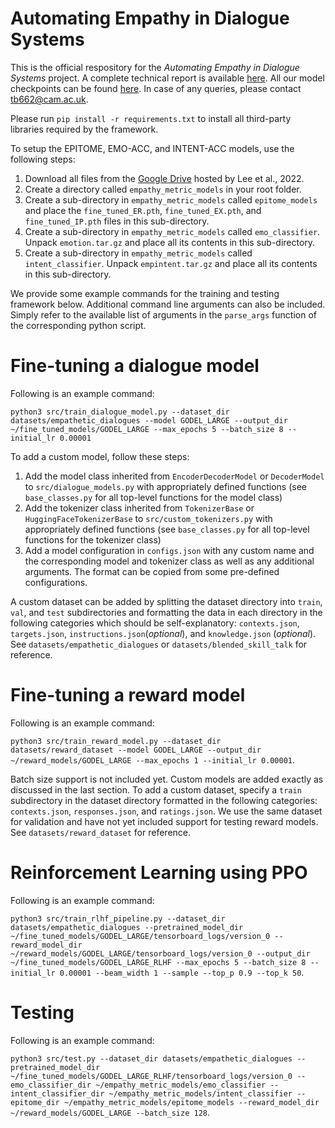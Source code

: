 # Automating Empathy in Dialogue Systems
This is the official respository for the *Automating Empathy in Dialogue Systems* project. A complete technical report is available [here](). All our model checkpoints can be found [here](https://drive.google.com/drive/folders/1RQAFP4HGK_JXgzJMtWjrQDbTW_CMkDrq?usp=share_link). In case of any queries, please contact tb662@cam.ac.uk.

Please run ```pip install -r requirements.txt``` to install all third-party libraries required by the framework.

To setup the EPITOME, EMO-ACC, and INTENT-ACC models, use the following steps:
1. Download all files from the [Google Drive](https://drive.google.com/drive/folders/1PXqmv-MZ1uphHvV81htuAhid2uKGGeGd) hosted by Lee et al., 2022. 
2. Create a directory called ```empathy_metric_models``` in your root folder. 
3. Create a sub-directory in ```empathy_metric_models``` called ```epitome_models``` and place the ```fine_tuned_ER.pth```, ```fine_tuned_EX.pth```, and ```fine_tuned_IP.pth``` files in this sub-directory.
4. Create a sub-directory in ```empathy_metric_models``` called ```emo_classifier```. Unpack ```emotion.tar.gz``` and place all its contents in this sub-directory.
5. Create a sub-directory in ```empathy_metric_models``` called ```intent_classifier```. Unpack ```empintent.tar.gz``` and place all its contents in this sub-directory.

We provide some example commands for the training and testing framework below. Additional command line arguments can also be included. Simply refer to the available list of arguments in the ```parse_args``` function of the corresponding python script.

# Fine-tuning a dialogue model
Following is an example command:

```python3 src/train_dialogue_model.py --dataset_dir datasets/empathetic_dialogues --model GODEL_LARGE --output_dir ~/fine_tuned_models/GODEL_LARGE --max_epochs 5 --batch_size 8 --initial_lr 0.00001```

To add a custom model, follow these steps:
1. Add the model class inherited from ```EncoderDecoderModel``` or ```DecoderModel``` to ```src/dialogue_models.py``` with appropriately defined functions (see ```base_classes.py``` for all top-level functions for the model class)
2. Add the tokenizer class inherited from ```TokenizerBase``` or ```HuggingFaceTokenizerBase``` to ```src/custom_tokenizers.py``` with appropriately defined functions (see ```base_classes.py``` for all top-level functions for the tokenizer class)
3. Add a model configuration in ```configs.json``` with any custom name and the corresponding model and tokenizer class as well as any additional arguments. The format can be copied from some pre-defined configurations.

A custom dataset can be added by splitting the dataset directory into ```train```, ```val```, and ```test``` subdirectories and formatting the data in each directory in the following categories which should be self-explanatory: ```contexts.json```, ```targets.json```, ```instructions.json```(_optional_), and ```knowledge.json``` (_optional_). See ```datasets/empathetic_dialogues``` or ```datasets/blended_skill_talk``` for reference.

# Fine-tuning a reward model
Following is an example command: 

```python3 src/train_reward_model.py --dataset_dir datasets/reward_dataset --model GODEL_LARGE --output_dir ~/reward_models/GODEL_LARGE --max_epochs 1 --initial_lr 0.00001```. 

Batch size support is not included yet. Custom models are added exactly as discussed in the last section. To add a custom dataset, specify a ```train``` subdirectory in the dataset directory formatted in the following categories: ```contexts.json```, ```responses.json```,  and ```ratings.json```. We use the same dataset for validation and have not yet included support for testing reward models. See ```datasets/reward_dataset``` for reference.

# Reinforcement Learning using PPO
Following is an example command: 

```python3 src/train_rlhf_pipeline.py --dataset_dir datasets/empathetic_dialogues --pretrained_model_dir ~/fine_tuned_models/GODEL_LARGE/tensorboard_logs/version_0 --reward_model_dir ~/reward_models/GODEL_LARGE/tensorboard_logs/version_0 --output_dir ~/fine_tuned_models/GODEL_LARGE_RLHF --max_epochs 5 --batch_size 8 --initial_lr 0.00001 --beam_width 1 --sample --top_p 0.9 --top_k 50```. 

# Testing
Following is an example command: 

```python3 src/test.py --dataset_dir datasets/empathetic_dialogues --pretrained_model_dir ~/fine_tuned_models/GODEL_LARGE_RLHF/tensorboard_logs/version_0 --emo_classifier_dir ~/empathy_metric_models/emo_classifier --intent_classifier_dir ~/empathy_metric_models/intent_classifier --epitome_dir ~/empathy_metric_models/epitome_models --reward_model_dir ~/reward_models/GODEL_LARGE --batch_size 128```. 



